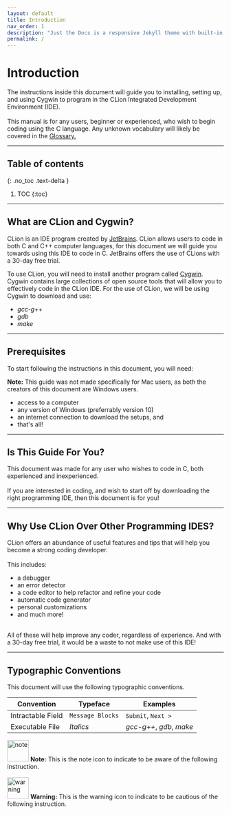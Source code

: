 ```yaml
---
layout: default
title: Introduction
nav_order: 1
description: "Just the Docs is a responsive Jekyll theme with built-in search that is easily customizable and hosted on GitHub Pages."
permalink: /
---
```


# Introduction

The instructions inside this document will guide you to installing, setting up, and using Cygwin to program in the CLion Integrated Development Environment (IDE). 
<br/><br/>
This manual is for any users, beginner or experienced, who wish to begin coding using the C language. Any unknown vocabulary will likely be covered in the [Glossary.](https://go-maun.github.io/Keegan-Lawrance-User-Documentation/docs/index-test/)
<hr>

## Table of contents
{: .no_toc .text-delta }

1. TOC
{:toc}

---

## What are CLion and Cygwin?

CLion is an IDE program created by [JetBrains](https://www.jetbrains.com/). CLion allows users to code in both C and C++ computer languages, for this document we will guide you towards using this IDE to code in C. JetBrains offers the use of CLions with a 30-day free trial.

To use CLion, you will need to install another program called [Cygwin](https://www.cygwin.com/). Cygwin contains large collections of open source tools that will allow you to effectively code in the CLion IDE. For the use of CLion, we will be using Cygwin to download and use:
- _gcc-g++_
- _gdb_
- _make_
<hr>

## Prerequisites
To start following the instructions in this document, you will need: 

**Note:** This guide was not made specifically for Mac users, as both the creators of this document are Windows users.

- access to a computer
- any version of Windows (preferrably version 10)
- an internet connection to download the setups, and
- that's all!
<hr>

## Is This Guide For You?
This document was made for any user who wishes to code in C, both experienced and inexperienced.
<br/><br/>
If you are interested in coding, and wish to start off by downloading the right programming IDE, then this document is for you!
<hr>

## Why Use CLion Over Other Programming IDES?
CLion offers an abundance of useful features and tips that will help you become a strong coding developer.
<br/><br/>
This includes:
- a debugger
- an error detector
- a code editor to help refactor and refine your code
- automatic code generator
- personal customizations
- and much more!
<br/>
All of these will help improve any coder, regardless of experience. And with a 30-day free trial, it would be a waste to not make use of this IDE!
<hr>

## Typographic Conventions
This document will use the following typographic conventions.

| Convention | Typeface | Examples |
| ---------- | -------- | -------- |
| Intractable Field | ``Message Blocks`` | ``Submit``, ``Next >`` |
| Executable File | _Italics_ | _gcc-g++_, _gdb_, _make_ |

<img src="https://cdn.discordapp.com/attachments/498622698050813962/696144246062841937/download.png" alt="note" width="50"/> **Note:** This is the note icon to indicate to be aware of the following instruction.
<br/><br/>
<img src="https://cdn.discordapp.com/attachments/498622698050813962/696144248512446525/warning.png" alt="warning" width="50"/> **Warning:** This is the warning icon to indicate to be cautious of the following instruction.
